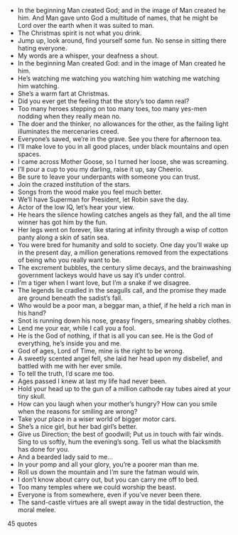  - In the beginning Man created God; and in the image of Man created he him. And Man gave unto God a multitude of names, that he might be Lord over the earth when it was suited to man.
 - The Christmas spirit is not what you drink.
 - Jump up, look around, find yourself some fun. No sense in sitting there hating everyone.
 - My words are a whisper, your deafness a shout.
 - In the beginning Man created God: and in the image of Man created he him.
 - He’s watching me watching you watching him watching me watching him watching.
 - She’s a warm fart at Christmas.
 - Did you ever get the feeling that the story’s too damn real?
 - Too many heroes stepping on too many toes, too many yes-men nodding when they really mean no.
 - The doer and the thinker, no allowances for the other, as the failing light illuminates the mercenaries creed.
 - Everyone’s saved, we’re in the grave. See you there for afternoon tea.
 - I’ll make love to you in all good places, under black mountains and open spaces.
 - I came across Mother Goose, so I turned her loose, she was screaming.
 - I’ll pour a cup to you my darling, raise it up, say Cheerio.
 - Be sure to leave your underpants with someone you can trust.
 - Join the crazed institution of the stars.
 - Songs from the wood make you feel much better.
 - We’ll have Superman for President, let Robin save the day.
 - Actor of the low IQ, let’s hear your view.
 - He hears the silence howling catches angels as they fall, and the all time winner has got him by the fun.
 - Her legs went on forever, like staring at infinity through a wisp of cotton panty along a skin of satin sea.
 - You were bred for humanity and sold to society. One day you’ll wake up in the present day, a million generations removed from the expectations of being who you really want to be.
 - The excrement bubbles, the century slime decays, and the brainwashing government lackeys would have us say it’s under control.
 - I’m a tiger when I want love, but I’m a snake if we disagree.
 - The legends lie cradled in the seagulls call, and the promise they made are ground beneath the sadist’s fall.
 - Who would be a poor man, a beggar man, a thief, if he held a rich man in his hand?
 - Snot is running down his nose, greasy fingers, smearing shabby clothes.
 - Lend me your ear, while I call you a fool.
 - He is the God of nothing, if that is all you can see. He is the God of everything, he’s inside you and me.
 - God of ages, Lord of Time, mine is the right to be wrong.
 - A sweetly scented angel fell, she laid her head upon my disbelief, and battled with me with her ever smile.
 - To tell the truth, I’d scare me too.
 - Ages passed I knew at last my life had never been.
 - Hold your head up to the gun of a million cathode ray tubes aired at your tiny skull.
 - How can you laugh when your mother’s hungry? How can you smile when the reasons for smiling are wrong?
 - Take your place in a wiser world of bigger motor cars.
 - She’s a nice girl, but her bad girl’s better.
 - Give us Direction; the best of goodwill; Put us in touch with fair winds. Sing to us softly, hum the evening’s song. Tell us what the blacksmith has done for you.
 - And a bearded lady said to me...
 - In your pomp and all your glory, you’re a poorer man than me.
 - Roll us down the mountain and I’m sure the fatman would win.
 - I don’t know about carry out, but you can carry me off to bed.
 - Too many temples where we could worship the beast.
 - Everyone is from somewhere, even if you’ve never been there.
 - The sand-castle virtues are all swept away in the tidal destruction, the moral melee.

45 quotes
